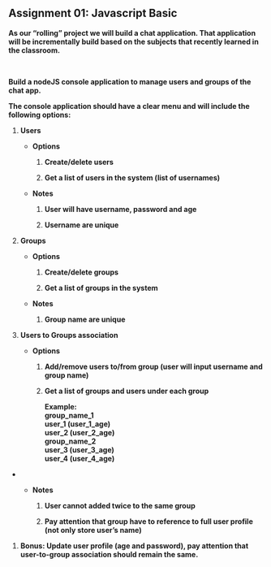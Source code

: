 <h2><strong>Assignment 01: Javascript Basic</strong></h2>

<p><strong>As our &ldquo;rolling&rdquo; project we will build a chat application. That application will be incrementally build based on the subjects that recently learned in the classroom.</strong></p>

<p>&nbsp;</p>

<p><strong>Build a nodeJS console application to manage users and groups of the chat app.</strong></p>

<p><strong>The console application should have a clear menu and will include the following options:</strong></p>

<ol>
	<li>
	<p><strong>Users</strong></p>
	<ul>
		<li>
		<p><strong>Options </strong></p>
		<ol>
			<li>
			<p><strong>Create/delete users</strong></p>
			</li>
			<li>
			<p><strong>Get a list of users in the system (list of usernames)</strong></p>
			</li>
		</ol>
		</li>
		<li>
		<p><strong>Notes </strong></p>
		<ol>
			<li>
			<p><strong>User will have username, password and age</strong></p>
			</li>
			<li>
			<p><strong>Username are unique</strong></p>
			</li>
		</ol>
		</li>
	</ul>
	</li>
	<li>
	<p><strong>Groups</strong></p>
	<ul>
		<li>
		<p><strong>Options </strong></p>
		<ol>
			<li>
			<p><strong>Create/delete groups </strong></p>
			</li>
			<li>
			<p><strong>Get a list of groups in the system</strong></p>
			</li>
		</ol>
		</li>
		<li>
		<p><strong>Notes</strong></p>
		<ol>
			<li>
			<p><strong>Group name are unique</strong></p>
			</li>
		</ol>
		</li>
	</ul>
	</li>
	<li>
	<p><strong>Users to Groups association</strong></p>
	<ul>
		<li>
		<p><strong>Options </strong></p>
		<ol>
			<li>
			<p><strong>Add/remove users to/from group (user will input username and group name)</strong></p>
			</li>
			<li>
			<p><strong>Get a list of groups and users under each group</strong></p>
				<p><strong>Example:<br />
group_name_1<br />
user_1 (user_1_age)<br />
user_2 (user_2_age)<br />
group_name_2<br />
user_3 (user_3_age)<br />
user_4 (user_4_age)</strong></p>
			</li>
		</ol>
		</li>
	</ul>
	</li>
</ol>
<ul>
	<li>
	<ul>
		<li>
		<p><strong>Notes</strong></p>
		<ol>
			<li>
			<p><strong>User cannot added twice to the same group</strong></p>
			</li>
			<li>
			<p><strong>Pay attention that group have to reference to full user profile (not only store user&rsquo;s name)</strong></p>
			</li>
		</ol>
		</li>
	</ul>
	</li>
</ul>
<ol>
	<li>
	<p><strong>Bonus: Update user profile (age and password), pay attention that user-to-group association should remain the same.</strong></p>
	</li>
</ol>
